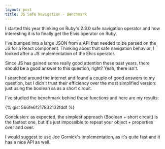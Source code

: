 ```yaml
---
layout: post
title: JS Safe Navigation - Benchmark
---
```


I started this year thinking on Ruby's 2.3.0 safe navigation operator and how interesting it is to finally get the Elvis operator on Ruby.

I've bumped into a large JSON from a API that needed to be parsed on the JS for a React component. Thinking about that safe navigation behavior, I looked after a JS implementation of the Elvis operator.

Since JS has gained some really good attention these past years, there should be a good answer to this question, right? Yeah, there isn't.

I searched around the internet and found a couple of good answers to my question, but I didn't trust their efficiency over the most simplified version: just using the boolean `&&` as a short circuit.

I've studied the benchmark behind those functions and here are my results:

{% gist 566fe6f217832132fddf %}

Conclusion: as expected, the simplest approach (Boolean + short circuit) is the fastest one, but it's just impossible to repeat your object + properties over and over.

I would suggest to use Joe Gornick's implementation, as it's quite fast and it has a nice API as well.
